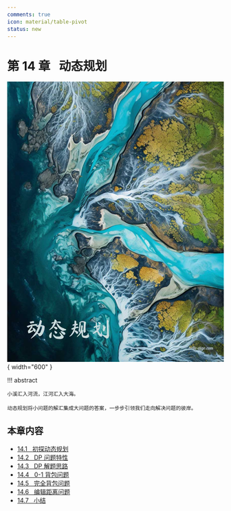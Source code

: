 ```yaml
---
comments: true
icon: material/table-pivot
status: new
---
```


# 第 14 章 &nbsp; 动态规划

<div class="center-table" markdown>

![动态规划](../assets/covers/chapter_dynamic_programming.jpg){ width="600" }

</div>

!!! abstract

    小溪汇入河流，江河汇入大海。
    
    动态规划将小问题的解汇集成大问题的答案，一步步引领我们走向解决问题的彼岸。

## 本章内容

- [14.1 &nbsp; 初探动态规划](https://www.hello-algo.com/chapter_dynamic_programming/intro_to_dynamic_programming/)
- [14.2 &nbsp; DP 问题特性](https://www.hello-algo.com/chapter_dynamic_programming/dp_problem_features/)
- [14.3 &nbsp; DP 解题思路](https://www.hello-algo.com/chapter_dynamic_programming/dp_solution_pipeline/)
- [14.4 &nbsp; 0-1 背包问题](https://www.hello-algo.com/chapter_dynamic_programming/knapsack_problem/)
- [14.5 &nbsp; 完全背包问题](https://www.hello-algo.com/chapter_dynamic_programming/unbounded_knapsack_problem/)
- [14.6 &nbsp; 编辑距离问题](https://www.hello-algo.com/chapter_dynamic_programming/edit_distance_problem/)
- [14.7 &nbsp; 小结](https://www.hello-algo.com/chapter_dynamic_programming/summary/)
